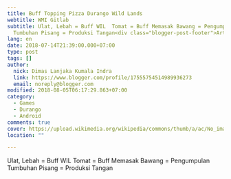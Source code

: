 ```yaml
---
title: Buff Topping Pizza Durango Wild Lands
webtitle: WMI Gitlab
subtitle: Ulat, Lebah = Buff WIL  Tomat = Buff Memasak Bawang = Pengumpulan
  Tumbuhan Pisang = Produksi Tangan<div class="blogger-post-footer">Article
lang: en
date: 2018-07-14T21:39:00.000+07:00
type: post
tags: []
author:
  nick: Dimas Lanjaka Kumala Indra
  link: https://www.blogger.com/profile/17555754514989936273
  email: noreply@blogger.com
modified: 2018-08-05T06:17:29.863+07:00
category:
  - Games
  - Durango
  - Android
comments: true
cover: https://upload.wikimedia.org/wikipedia/commons/thumb/a/ac/No_image_available.svg/2048px-No_image_available.svg.png
location: ""

---
```


Ulat, Lebah = Buff WIL  Tomat = Buff Memasak Bawang = Pengumpulan Tumbuhan Pisang = Produksi Tangan